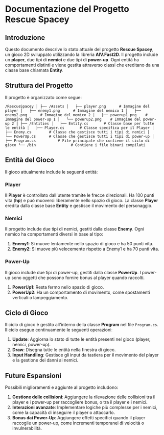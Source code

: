 ﻿# Documentazione del Progetto Rescue Spacey

## Introduzione

Questo documento descrive lo stato attuale del progetto **Rescue Spacey**, un gioco 2D sviluppato utilizzando la libreria **AIV.Fast2D**. Il progetto include un **player**, due tipi di **nemici** e due tipi di **power-up**. Ogni entità ha comportamenti distinti e viene gestita attraverso classi che ereditano da una classe base chiamata **Entity**.

## Struttura del Progetto

Il progetto è organizzato come segue:

```
/RescueSpacey │ ├── /Assets │   ├── player.png      # Immagine del player │   ├── enemy1.png      # Immagine del nemico 1 │   ├── enemy2.png      # Immagine del nemico 2 │   ├── powerup1.png    # Immagine del power-up 1 │   └── powerup2.png    # Immagine del power-up 2 │ ├── /Entities │   ├── Entity.cs       # Classe base per tutte le entità │   ├── Player.cs       # Classe specifica per il Player │   ├── Enemy.cs        # Classe che gestisce tutti i tipi di nemici │   └── PowerUp.cs      # Classe che gestisce tutti i tipi di power-up │ ├── Program.cs          # File principale che contiene il ciclo di gioco └── /bin                # Contiene i file binari compilati
```

## Entità del Gioco

Il gioco attualmente include le seguenti entità:

### Player

Il **Player** è controllato dall'utente tramite le frecce direzionali. Ha 100 punti vita (**hp**) e può muoversi liberamente nello spazio di gioco. La classe **Player** eredita dalla classe base **Entity** e gestisce il movimento del personaggio.

### Nemici

Il progetto include due tipi di nemici, gestiti dalla classe **Enemy**. Ogni nemico ha comportamenti diversi in base al tipo:

1.  **Enemy1**: Si muove lentamente nello spazio di gioco e ha 50 punti vita.
2.  **Enemy2**: Si muove più velocemente rispetto a Enemy1 e ha 70 punti vita.

### Power-Up

Il gioco include due tipi di power-up, gestiti dalla classe **PowerUp**. I power-up sono oggetti che possono fornire bonus al player quando raccolti.

1.  **PowerUp1**: Resta fermo nello spazio di gioco.
2.  **PowerUp2**: Ha un comportamento di movimento, come spostamenti verticali o lampeggiamento.

## Ciclo di Gioco

Il ciclo di gioco è gestito all'interno della classe **Program** nel file `Program.cs`. Il ciclo esegue continuamente le seguenti operazioni:

1.  **Update**: Aggiorna lo stato di tutte le entità presenti nel gioco (player, nemici, power-up).
2.  **Draw**: Disegna tutte le entità nella finestra di gioco.
3.  **Input Handling**: Gestisce gli input da tastiera per il movimento del player e la gestione dei danni ai nemici.

## Future Espansioni

Possibili miglioramenti e aggiunte al progetto includono:

1.  **Gestione delle collisioni**: Aggiungere la rilevazione delle collisioni tra il player e i power-up per raccogliere bonus, o tra il player e i nemici.
2.  **Interazioni avanzate**: Implementare logiche più complesse per i nemici, come la capacità di inseguire il player o attaccarlo.
3.  **Bonus dai Power-Up**: Aggiungere effetti specifici quando il player raccoglie un power-up, come incrementi temporanei di velocità o invulnerabilità.
